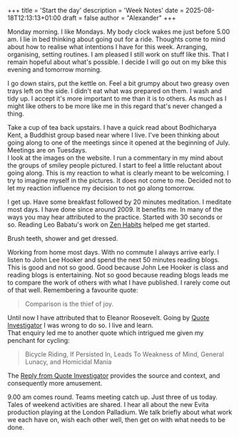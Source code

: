 +++
title = 'Start the day'
description = 'Week Notes'
date = 2025-08-18T12:13:13+01:00
draft = false
author = "Alexander"
+++

Monday morning. I like Mondays. My body clock wakes me just before 5.00 am. I lie in bed thinking about going out for a ride. Thoughts come to mind about how to realise what intentions I have for this week. Arranging, organising, setting routines. I am pleased I still work on stuff like this. That I remain hopeful about what's possible. I decide I will go out on my bike this evening and tomorrow morning. 

I go down stairs, put the kettle on. Feel a bit grumpy about two greasy oven trays left on the side. I didn't eat what was prepared on them. I wash and tidy up. I accept it's more important to me than it is to others. As much as I might like others to be more like me in this regard that's never changed a thing. 

Take a cup of tea back upstairs. I have a quick read about Bodhicharya Kent, a Buddhist group based near where I live. I've been thinking about going along to one of the meetings since it opened at the beginning of July. Meetings are on Tuesdays.\
I look at the images on the website. I run a commentary in my mind about the groups of smiley people pictured. I start to feel a little reluctant about going along. This is my reaction to what is clearly meant to be welcoming. I try to imagine myself in the pictures. It does not come to me. Decided not to let my reaction influence my decision to not go along tomorrow.

I get up. Have some breakfast followed by 20 minutes meditation. I meditate most days. I have done since around 2009. It benefits me. In many of the ways you may hear attributed to the practice. Started with 30 seconds or so. Reading Leo Babatu's work on [Zen Habits](https://zenhabits.net) helped me get started. 

Brush teeth, shower and get dressed.  

Working from home most days. With no commute I always arrive early. I listen to John Lee Hooker and spend the next 50 minutes reading blogs. This is good and not so good. Good because John Lee Hooker is class and reading blogs is entertaining. Not so good because reading blogs leads me to compare the work of others with what I have published. I rarely come out of that well. Remembering a favourite quote: 

> Comparison is the thief of joy. 

Until now I have attributed that to Eleanor Roosevelt. Going by [Quote Investigator](https://quoteinvestigator.com/2021/02/06/thief-of-joy/)  I was wrong to do so. I live and learn.\
That enquiry led me to another quote which intrigued me given my penchant for cycling: 

> Bicycle Riding, If Persisted In, Leads To Weakness of Mind, General Lunacy, and Homicidal Mania

The [Reply from Quote Investigator](https://quoteinvestigator.com/2021/02/04/bicycle-lunacy/#0ed47a71-a234-4aaf-bd72-1daa908d29f0-link) provides the source and context, and consequently more amusement.

9.00 am comes round. Teams meeting catch up. Just three of us today. Tales of weekend activities are shared. I hear all about the new Evita production playing at the London Palladium.  We talk briefly about what work we each have on, wish each other well, then get on with what needs to be done. 
